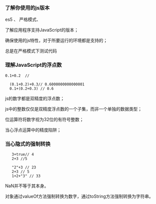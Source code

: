 
### 了解你使用的js版本

es5 、 严格模式、

了解应用程序支持JavaScript的版本；

确保使用的js特性，对于所要运行的环境都是支持的；

总是在严格模式下测试代码

### 理解JavaScript的浮点数

```
0.1+0.2  //

  (0.1+0.2)+0.3// 0.6000000000000001
  0.1+(0.2+0.3) // 0.6
```

js的数字都是双精度的浮点数；

js中的整数仅仅是双精度浮点数的一个子集，而非一个单独的数据类型；

位运算符将数字视为32位的有符号整数；

当心浮点运算中的精度陷阱；


###  当心隐式的强制转换

```
   3+true// 4
   2+3 //5

   "2"+3 // 23
   2+3 // 5
   1+2+"3" // 33

```

NaN并不等于其本身。

对象通过valueOf方法强制转换为数字，通过toString方法强制转换为字符串。

